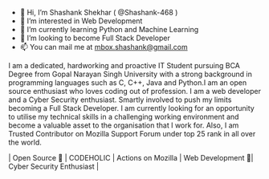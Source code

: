 - 👋 Hi, I’m Shashank Shekhar ( @Shashank-468 )
- 👀 I’m interested in Web Development
- 🌱 I’m currently learning Python and Machine Learning
- 💞️ I’m looking to become Full Stack Developer
- 📫 You can mail me at mbox.shashank@gmail.com

I am a dedicated, hardworking and proactive IT Student pursuing BCA Degree from Gopal Narayan Singh University with a strong background in programming languages such as C, C++, Java and Python.I am an open source enthusiast who loves coding out of profession. I am a web developer and a Cyber Security enthusiast. Smartly involved to push my limits becoming a Full Stack Developer. I am currently looking for an opportunity to utilise my technical skills in a challenging working environment and become a valuable asset to the organisation that I work for. Also, I am Trusted Contributor on Mozilla Support Forum under top 25 rank in all over the world.

| Open Source 💙 | CODEHOLIC | Actions on Mozilla | Web Development 💚| Cyber Security Enthusiast |
